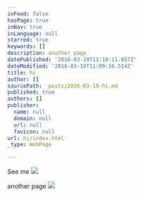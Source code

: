 ```yaml
---
inFeed: false
hasPage: true
inNav: true
inLanguage: null
starred: true
keywords: []
description: another page
datePublished: '2016-03-19T11:10:11.057Z'
dateModified: '2016-03-19T11:09:16.514Z'
title: hi
author: []
sourcePath: _posts/2016-03-19-hi.md
published: true
authors: []
publisher:
  name: null
  domain: null
  url: null
  favicon: null
url: hi/index.html
_type: WebPage

---
```

See me
![](https://the-grid-user-content.s3-us-west-2.amazonaws.com/a0c6c581-528b-46a6-b387-4051a196485f.jpg)

another page
![](https://the-grid-user-content.s3-us-west-2.amazonaws.com/c75585b9-34dd-46da-9569-30a4b7998d6e.jpg)